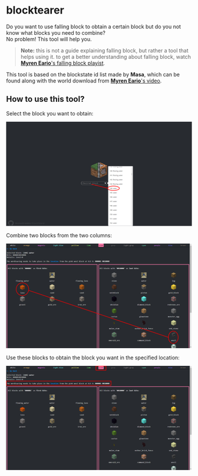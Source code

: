 ﻿# blocktearer
Do you want to use falling block to obtain a certain block but do you not know what blocks you need to combine?  
No problem! This tool will help you. 

> **Note:** this is not a guide explaining falling block, but rather a tool that helps using it. to get a better understanding about falling block, watch [**Myren Eario**'s falling block playist](https://www.youtube.com/watch?v=BQnejuEjMJs&list=PL8r-bvM9ltXOCEQMW_WTvQWUfmwVl528h "Falling Block Playlist").

This tool is based on the blockstate id list  made by **Masa**, which can be found along with the world download from [**Myren Eario**'s video](https://youtu.be/b-TLpc5oyhg "[Falling Block Episode 4]").  

## How to use this tool?
Select the block you want to obtain:  
  
![select](https://github.com/AsinusGrandus/blocktearer/blob/main/public/images/tut_selector.png)  
  
Combine two blocks from the two columns:  
  
![choose](https://github.com/AsinusGrandus/blocktearer/blob/main/public/images/tut_choose.png)  

Use these blocks to obtain the block you want in the specified location:  
  
![location](https://github.com/AsinusGrandus/blocktearer/blob/main/public/images/tut_location.png)  
